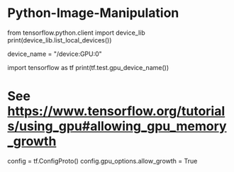 # Python-Image-Manipulation



from tensorflow.python.client import device_lib
print(device_lib.list_local_devices())

device_name = "/device:GPU:0"    


import tensorflow as tf
print(tf.test.gpu_device_name())
# See https://www.tensorflow.org/tutorials/using_gpu#allowing_gpu_memory_growth
config = tf.ConfigProto()
config.gpu_options.allow_growth = True

